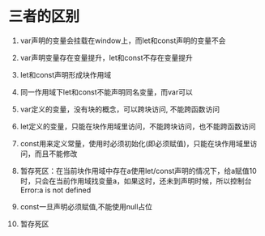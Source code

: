 # 三者的区别
1. var声明的变量会挂载在window上，而let和const声明的变量不会
2. var声明变量存在变量提升，let和const不存在变量提升
3. let和const声明形成块作用域
4. 同一作用域下let和const不能声明同名变量，而var可以
5. var定义的变量，没有块的概念，可以跨块访问, 不能跨函数访问
6. let定义的变量，只能在块作用域里访问，不能跨块访问，也不能跨函数访问
7. const用来定义常量，使用时必须初始化(即必须赋值)，只能在块作用域里访问，而且不能修改
8. 暂存死区：在当前块作用域中存在a使用let/const声明的情况下，给a赋值10时，只会在当前作用域找变量a，如果这时，还未到声明时候，所以控制台Error:a is not defined
9. const一旦声明必须赋值,不能使用null占位



10. 暂存死区